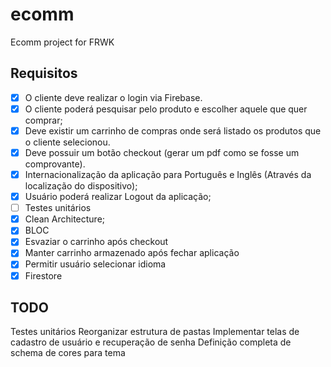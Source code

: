 # ecomm

Ecomm project for FRWK 

## Requisitos

 - [x] O cliente deve realizar o login via Firebase.
 - [x] O cliente poderá pesquisar pelo produto e escolher aquele que quer comprar;
 - [x] Deve existir um carrinho de compras onde será listado os produtos que o cliente selecionou.
 - [x] Deve possuir um botão checkout (gerar um pdf como se fosse um comprovante).
 - [x] Internacionalização da aplicação para Português e Inglês (Através da localização do dispositivo);
 - [x] Usuário poderá realizar Logout da aplicação;
 - [ ] Testes unitários
 - [x] Clean Architecture;
 - [x] BLOC
 - [x] Esvaziar o carrinho após checkout
 - [x] Manter carrinho armazenado após fechar aplicação
 - [x] Permitir usuário selecionar idioma 
 - [x] Firestore

## TODO

Testes unitários
Reorganizar estrutura de pastas 
Implementar telas de cadastro de usuário e recuperação de senha
Definição completa de schema de cores para tema



